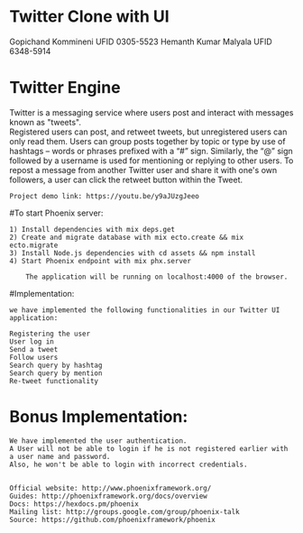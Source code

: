 # Twitter Clone with UI

Gopichand Kommineni         UFID 0305-5523
Hemanth Kumar Malyala       UFID 6348-5914


# Twitter Engine

 Twitter is a messaging service where users post and interact with messages known as "tweets".  
 Registered users can post, and retweet tweets, but unregistered users can only read them. 
 Users can group posts together by topic or type by use of hashtags – words or phrases prefixed with a 
 “#” sign. Similarly, the “@” sign followed by a username is used for mentioning or replying to other users.
 To repost a message from another Twitter user and share it with one's own followers, a user can click the 
 retweet button within the Tweet. 
 
 
	Project demo link: https://youtu.be/y9aJUzgJeeo
 
#To start Phoenix server:

	1) Install dependencies with mix deps.get
	2) Create and migrate database with mix ecto.create && mix ecto.migrate
	3) Install Node.js dependencies with cd assets && npm install
	4) Start Phoenix endpoint with mix phx.server
	
		The application will be running on localhost:4000 of the browser.
		
#Implementation:

	we have implemented the following functionalities in our Twitter UI application:
	
	Registering the user
	User log in
	Send a tweet
	Follow users
	Search query by hashtag
	Search query by mention
	Re-tweet functionality
	
	
# Bonus Implementation:
		
	We have implemented the user authentication.
	A User will not be able to login if he is not registered earlier with a user name and password.
	Also, he won't be able to login with incorrect credentials.
		
		
	Official website: http://www.phoenixframework.org/
	Guides: http://phoenixframework.org/docs/overview
	Docs: https://hexdocs.pm/phoenix
	Mailing list: http://groups.google.com/group/phoenix-talk
	Source: https://github.com/phoenixframework/phoenix

